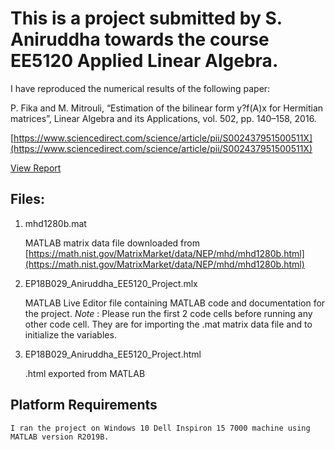 # This is a project submitted by S. Aniruddha towards the course EE5120 Applied Linear Algebra.

I have reproduced the numerical results of the following paper: 

P. Fika and M. Mitrouli, “Estimation of the bilinear form y?f(A)x for Hermitian matrices”, Linear Algebra and its Applications, vol. 502, pp. 140–158, 2016.

[https://www.sciencedirect.com/science/article/pii/S002437951500511X](https://www.sciencedirect.com/science/article/pii/S002437951500511X)


[View Report](https://htmlpreview.github.io/?raw.githubusercontent.com/s-aniruddha/EE5120-Linear-Algebra-Project/main/EP18B029_Aniruddha_EE5120_Project.html)

## Files:

1. mhd1280b.mat

    MATLAB matrix data file downloaded from 
    [https://math.nist.gov/MatrixMarket/data/NEP/mhd/mhd1280b.html](https://math.nist.gov/MatrixMarket/data/NEP/mhd/mhd1280b.html)

2. EP18B029_Aniruddha_EE5120_Project.mlx

    MATLAB Live Editor file containing MATLAB code and documentation for the project.
    *Note* : Please run the first 2 code cells before running any other code cell. They are 
             for importing the .mat matrix data file and to initialize the variables. 

3. EP18B029_Aniruddha_EE5120_Project.html

    .html exported from MATLAB

## Platform Requirements

    I ran the project on Windows 10 Dell Inspiron 15 7000 machine using MATLAB version R2019B.



